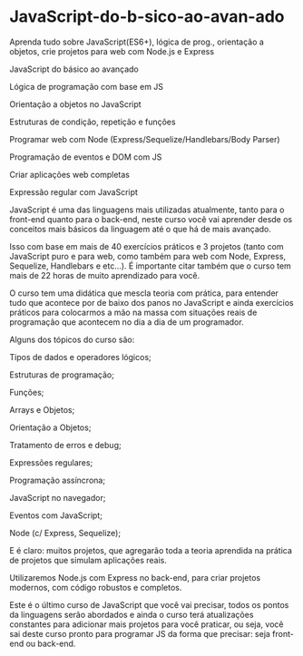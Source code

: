 # JavaScript-do-b-sico-ao-avan-ado

Aprenda tudo sobre JavaScript(ES6+), lógica de prog., orientação a objetos, crie projetos para web com Node.js e Express

JavaScript do básico ao avançado

Lógica de programação com base em JS

Orientação a objetos no JavaScript

Estruturas de condição, repetição e funções

Programar web com Node (Express/Sequelize/Handlebars/Body Parser)

Programação de eventos e DOM com JS

Criar aplicações web completas

Expressão regular com JavaScript


JavaScript é uma das linguagens mais utilizadas atualmente, tanto para o front-end quanto para o back-end, neste curso você vai aprender desde os conceitos mais básicos da linguagem até o que há de mais avançado.

Isso com base em mais de 40 exercícios práticos e 3 projetos (tanto com JavaScript puro e para web, como também para web com Node, Express, Sequelize, Handlebars e etc...). É importante citar também que o curso tem mais de 22 horas de muito aprendizado para você.

O curso tem uma didática que mescla teoria com prática, para entender tudo que acontece por de baixo dos panos no JavaScript e ainda exercícios práticos para colocarmos a mão na massa com situações reais de programação que acontecem no dia a dia de um programador.

Alguns dos tópicos do curso são:

Tipos de dados e operadores lógicos;

Estruturas de programação;

Funções;

Arrays e Objetos;

Orientação a Objetos;

Tratamento de erros e debug;

Expressões regulares;

Programação assíncrona;

JavaScript no navegador;

Eventos com JavaScript;

Node (c/ Express, Sequelize);

E é claro: muitos projetos, que agregarão toda a teoria aprendida na prática de projetos que simulam aplicações reais.

Utilizaremos Node.js com Express no back-end, para criar projetos modernos, com código robustos e completos.

Este é o último curso de JavaScript que você vai precisar, todos os pontos da linguagens serão abordados e ainda o curso terá atualizações constantes para adicionar mais projetos para você praticar, ou seja, você sai deste curso pronto para programar JS da forma que precisar: seja front-end ou back-end.
